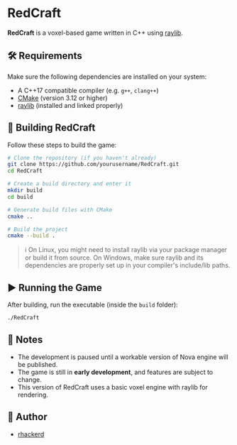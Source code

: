 # RedCraft

**RedCraft** is a voxel-based game written in C++ using [raylib](https://www.raylib.com/).

## 🛠️ Requirements

Make sure the following dependencies are installed on your system:

* A C++17 compatible compiler (e.g. `g++`, `clang++`)
* [CMake](https://cmake.org/) (version 3.12 or higher)
* [raylib](https://github.com/raysan5/raylib) (installed and linked properly)

## 🚀 Building RedCraft

Follow these steps to build the game:

```bash
# Clone the repository (if you haven't already)
git clone https://github.com/yourusername/RedCraft.git
cd RedCraft

# Create a build directory and enter it
mkdir build
cd build

# Generate build files with CMake
cmake ..

# Build the project
cmake --build .
```

> ℹ️ On Linux, you might need to install raylib via your package manager or build it from source.
> On Windows, make sure raylib and its dependencies are properly set up in your compiler's include/lib paths.

## ▶️ Running the Game

After building, run the executable (inside the `build` folder):

```bash
./RedCraft
```

## 📌 Notes

* The development is paused until a workable version of Nova engine will be published.
* The game is still in **early development**, and features are subject to change.
* This version of RedCraft uses a basic voxel engine with raylib for rendering.

## 👤 Author

* [rhackerd](https://github.com/rhackerd)
